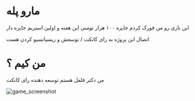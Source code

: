 # مارو پله

این بازی رو من فورک کردم 
جایزه ۱۰۰ هزار تومنی این هفته و اولین استریم جایزه دار 

اتصال این پروژه به رای کانکت / توسعش و ریسپانسیو کردن هست

# من کیم ؟
من دکتر فلفل هستم توسعه دهنده رای کانکت

![game_screenshot](https://raw.githubusercontent.com/rahuldhawani/snakes-and-ladders/master/screenshot.gif)
